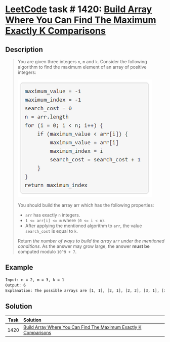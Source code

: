 # [LeetCode][leetcode] task # 1420: [Build Array Where You Can Find The Maximum Exactly K Comparisons][task]

Description
-----------

> You are given three integers `n`, `m` and `k`.
> Consider the following algorithm to find the maximum element of an array of positive integers:
> 
> ![algorithm.png](image/algorithm.png)
> 
> You should build the array arr which has the following properties:
> * `arr` has exactly `n` integers.
> * `1 <= arr[i] <= m` where `(0 <= i < n)`.
> * After applying the mentioned algorithm to `arr`, the value `search_cost` is equal to `k`.
> 
> Return _the number of ways to build the array `arr` under the mentioned conditions_.
> As the answer may grow large, the answer **must be** computed modulo `10^9 + 7`.

Example
-------

```sh
Input: n = 2, m = 3, k = 1
Output: 6
Explanation: The possible arrays are [1, 1], [2, 1], [2, 2], [3, 1], [3, 2] [3, 3]
```

Solution
--------

| Task | Solution                                                                     |
|:----:|:-----------------------------------------------------------------------------|
| 1420 | [Build Array Where You Can Find The Maximum Exactly K Comparisons][solution] |


[leetcode]: <http://leetcode.com/>
[task]: <https://leetcode.com/problems/build-array-where-you-can-find-the-maximum-exactly-k-comparisons/>
[solution]: <https://github.com/wellaxis/praxis-leetcode/blob/main/src/main/java/com/witalis/praxis/leetcode/task/h15/p1420/option/Practice.java>
